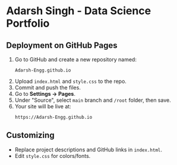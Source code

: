 # Adarsh Singh - Data Science Portfolio

## Deployment on GitHub Pages
1. Go to GitHub and create a new repository named:
   ```
   Adarsh-Engg.github.io
   ```
2. Upload `index.html` and `style.css` to the repo.
3. Commit and push the files.
4. Go to **Settings → Pages**.
5. Under "Source", select `main` branch and `/root` folder, then save.
6. Your site will be live at:
   ```
   https://Adarsh-Engg.github.io
   ```

## Customizing
- Replace project descriptions and GitHub links in `index.html`.
- Edit `style.css` for colors/fonts.

